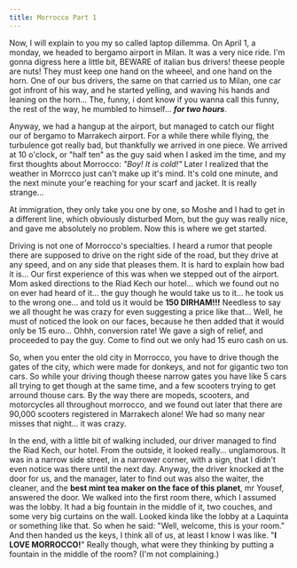 ```yaml
---
title: Morrocco Part 1
---
```


Now, I will explain to you my so called laptop dillemma. On April 1, a monday, we headed to bergamo airport in Milan. It was a very nice ride. I'm gonna digress here a little bit, BEWARE of italian bus drivers! theese people are nuts! They must keep one hand on the wheeel, and one hand on the horn. One of our bus drivers, the same on that carried us to Milan, one car got infront of his way, and he started yelling, and waving his hands and leaning on the horn... The, funny, i dont know if you wanna call this funny, the rest of the way, he mumbled to himself... ***for two hours***.

Anyway, we had a hangup at the airport, but managed to catch our flight our of bergamo to Marrakech airport. For a while there while flying, the turbulence got really bad, but thankfully we arrived in one piece. We arrived at 10 o'clock, or "half ten" as the guy said when I asked im the time, and my first thoughts about Morrocco: *"Boy! It is cold!"* Later I realized that the weather in Morrcco just can't make up it's mind. It's cold one minute, and the next minute your'e reaching for your scarf and jacket. It is really strange... 

At immigration, they only take you one by one, so Moshe and I had to get in a different line, which obviously disturbed Mom, but the guy was really nice, and gave me absolutely no problem. Now this is where we get started.

Driving is not one of Morrocco's specialties. I heard a rumor that people there are supposed to drive on the right side of the road, but they drive at any speed, and on any side that pleases them. It is hard to explain how bad it is... Our first experience of this was when we stepped out of the airport. Mom asked directions to the Riad Kech our hotel... which we found out no on ever had heard of it... the guy though he would take us to it... he took us to the wrong one... and told us it would be **150 DIRHAM!!!** Needless to say we all thought he was crazy for even suggesting a price like that... Well,  he must of noticed the look on our faces, because he then added that it would only be 15 euro... Ohhh, conversion rate! We gave a sigh of relief, and proceeded to pay the guy. Come to find out we only had 15 euro cash on us.

So, when you enter the old city in Morrocco, you have to drive though the gates of the city, which were made for donkeys, and not for gigantic two ton cars. So while your driving though theese narrow gates you have like 5 cars all trying to get though at the same time, and a few scooters trying to get arround thouse cars. By the way there are mopeds, scooters, and motorcycles all throughout morrocco, and we found out later that there are 90,000 scooters registered in Marrakech alone!
We had so many near misses that night... it was crazy.

In the end, with a little bit of walking included, our driver managed to find the Riad Kech, our hotel. From the outside, it looked really... unglamorous. It was in a narrow side street, in a narrower corner, with a sign, that I didn't even notice was there until the next day. Anyway, the driver knocked at the door for us, and the manager, later to find out was also the waiter, the cleaner, and the **best mint tea maker on the face of this planet**, mr Yousef, answered the door. We walked into the first room there, which I assumed was the lobby. It had a big fountain in the  middle of it, two couches, and some very big curtains on the wall. Looked kinda like the lobby at a Laquinta or something like that. So when he said: "Well, welcome, this is your room." And then handed us the keys, I think all of us, at least I know I was like. "**I LOVE MORROCCO!**" Really though, what were they thinking by putting a fountain in the middle of the room? (I'm not complaining.)